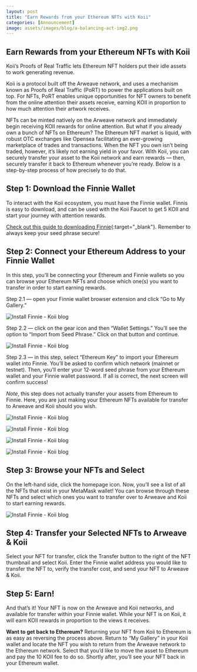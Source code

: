 ```yaml
---
layout: post
title: "Earn Rewards from your Ethereum NFTs with Koii"
categories: [Announcement]
image: assets/images/blog/a-balancing-act-img2.png
---
```


## Earn Rewards from your Ethereum NFTs with Koii

Koii’s Proofs of Real Traffic lets Ethereum NFT holders put their idle assets to work generating revenue.

Koii is a protocol built off the Arweave network, and uses a mechanism known as Proofs of Real Traffic (PoRT) to power the applications built on top. For NFTs, PoRT enables unique opportunities for NFT owners to benefit from the online attention their assets receive, earning KOII in proportion to how much attention their artwork receives.

NFTs can be minted natively on the Arweave network and immediately begin receiving KOII rewards for online attention. But what if you already own a bunch of NFTs on Ethereum? The Ethereum NFT market is liquid, with robust OTC exchanges like Opensea facilitating an ever-growing marketplace of trades and transactions. When the NFT you own isn’t being traded, however, it’s likely not earning yield in your favor. With Koii, you can securely transfer your asset to the Koii network and earn rewards — then, securely transfer it back to Ethereum whenever you’re ready. Below is a step-by-step process of how precisely to do that.

## Step 1: Download the Finnie Wallet

To interact with the Koii ecosystem, you must have the Finnie wallet. Finnis is easy to download, and can be used with the Koii Faucet to get 5 KOII and start your journey with attention rewards.

[Check out this guide to downloading Finnie](/Simplified-Finnie-Installation-Guide/){:target="\_blank"}. Remember to always keep your seed phrase secure!

## Step 2: Connect your Ethereum Address to your Finnie Wallet

In this step, you’ll be connecting your Ethereum and Finnie wallets so you can browse your Ethereum NFTs and choose which one(s) you want to transfer in order to start earning rewards.

Step 2.1 — open your Finnie wallet browser extension and click “Go to My Gallery.”

![Install Finnie - Koii blog](/assets/images/blog/koiitoeth/t1.png)

Step 2.2 — click on the gear icon and then “Wallet Settings.” You’ll see the option to “Import from Seed Phrase.” Click on that button and continue.

![Install Finnie - Koii blog](/assets/images/blog/koiitoeth/t2.png)

Step 2.3 — in this step, select “Ethereum Key” to import your Ethereum wallet into Finnie. You’ll be asked to confirm which network (mainnet or testnet). Then, you’ll enter your 12-word seed phrase from your Ethereum wallet and your Finnie wallet password. If all is correct, the next screen will confirm success!

_Note_, this step does not actually transfer your assets from Ethereum to Finnie. Here, you are just making your Ethereum NFTs available for transfer to Arweave and Koii should you wish.

![Install Finnie - Koii blog](/assets/images/blog/koiitoeth/t3.png)

![Install Finnie - Koii blog](/assets/images/blog/koiitoeth/t4.png)

![Install Finnie - Koii blog](/assets/images/blog/koiitoeth/t5.png)

![Install Finnie - Koii blog](/assets/images/blog/koiitoeth/t6.png)

## Step 3: Browse your NFTs and Select

On the left-hand side, click the homepage icon. Now, you’ll see a list of all the NFTs that exist in your MetaMask wallet! You can browse through these NFTs and select which ones you want to transfer over to Arweave and Koii to start earning rewards.

![Install Finnie - Koii blog](/assets/images/blog/koiitoeth/t7.png)

## Step 4: Transfer your Selected NFTs to Arweave & Koii

Select your NFT for transfer, click the Transfer button to the right of the NFT thumbnail and select Koii. Enter the Finnie wallet address you would like to transfer the NFT to, verify the transfer cost, and send your NFT to Arweave & Koii.

## Step 5: Earn!

And that’s it! Your NFT is now on the Arweave and Koii networks, and available for transfer within your Finnie wallet. While your NFT is on Koii, it will earn KOII rewards in proportion to the views it receives.

<b>Want to get back to Ethereum?</b> Returning your NFT from Koii to Ethereum is as easy as reversing the process above. Return to “My Gallery” in your Koii wallet and locate the NFT you wish to return from the Arweave network to the Ethereum network. Select that you’d like to move the asset to Ethereum and pay the 10 KOII fee to do so. Shortly after, you’ll see your NFT back in your Ethereum wallet.
